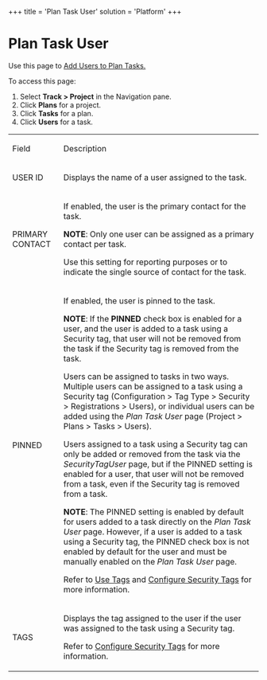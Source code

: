 +++
title = 'Plan Task User'
solution = 'Platform'
+++

# Plan Task User

<div class="use">

Use this page to [Add Users to Plan
Tasks.](../Use_Cases/Add_Users_to_Plan_Tasks_Manually)

</div>

To access this page:

1.  Select <span style="font-weight: bold;">Track \>
    </span>**Project** in the Navigation pane.
2.  Click **Plans** for a project.
3.  Click **Tasks** for a plan.
4.  Click **Users** for a task.

<table>
<tbody>
<tr class="odd">
<td><p>Field</p></td>
<td><p>Description</p></td>
</tr>
<tr class="even">
<td><p>USER ID</p></td>
<td><p>Displays the name of a user assigned to the task.</p></td>
</tr>
<tr class="odd">
<td><p>PRIMARY CONTACT</p></td>
<td><p>If enabled, the user is the primary contact for the task.</p>
<p><strong>NOTE</strong>: Only one user can be assigned as a primary contact per task.</p>
<p>Use this setting for reporting purposes or to indicate the single source of contact for the task.</p></td>
</tr>
<tr class="even">
<td><p>PINNED</p></td>
<td><p>If enabled, the user is pinned to the task.</p>
<p><strong>NOTE</strong>: If the <strong>PINNED</strong> check box is enabled for a user, and the user is added to a task using a Security tag, that user will not be removed from the task if the Security tag is removed from the task.</p>
<p>Users can be assigned to tasks in two ways. Multiple users can be assigned to a task using a Security tag (Configuration &gt; Tag Type &gt; Security &gt; Registrations &gt; Users), or individual users can be added using the <em>Plan Task User</em> page (Project &gt; Plans &gt; Tasks &gt; Users).</p>
<p>Users assigned to a task using a Security tag can only be added or removed from the task via the <em>SecurityTagUser</em> page, but if the PINNED setting is enabled for a user, that user will not be removed from a task, even if the Security tag is removed from a task.</p>
<p><strong>NOTE</strong>: The PINNED setting is enabled by default for users added to a task directly on the <em>Plan Task User</em> page. However, if a user is added to a task using a Security tag, the PINNED check box is not enabled by default for the user and must be manually enabled on the <em>Plan Task User</em> page.</p>
<p>Refer to <span><a href="../Use_Cases/Use_Tags">Use Tags</a></span> and <span><a href="../Use_Cases/Configure_Security_Tags">Configure Security Tags</a></span> for more information.</p></td>
</tr>
<tr class="odd">
<td><p>TAGS</p></td>
<td><p>Displays the tag assigned to the user if the user was assigned to the task using a Security tag.</p>
<p>Refer to <a href="../Use_Cases/Configure_Security_Tags">Configure Security Tags</a> for more information.</p></td>
</tr>
</tbody>
</table>
